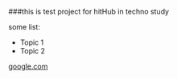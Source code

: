###this is test project for hitHub 
in techno study

some list:

* Topic 1
* Topic 2

[google.com](google.com)
